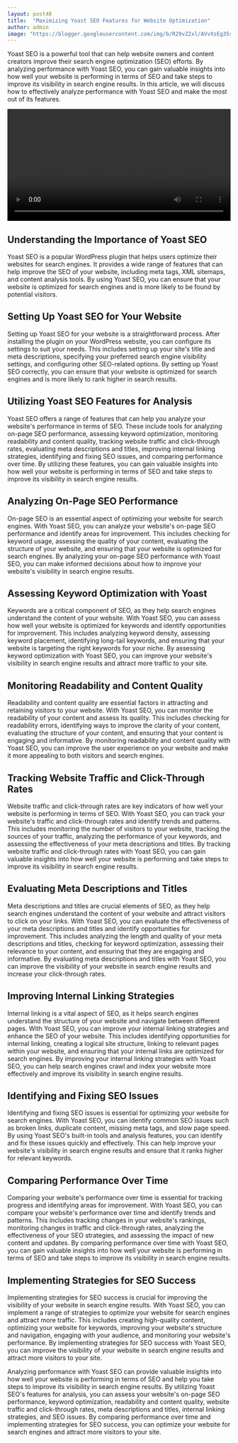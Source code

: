 ```yaml
---
layout: post48
title:  "Maximizing Yoast SEO Features for Website Optimization"
author: admin
image: "https://blogger.googleusercontent.com/img/b/R29vZ2xl/AVvXsEg35spi3N1labAhT4M0wJ5iXGnvmuoGPJX_DUQeQsE2jZ0UTFBwG5KzpFJXIwQ8i2pIt2p3YMeofqnLbpy-cDbKfMHlY_lWwAt_8j85tmxF0WNepaqDqqwYCYHqO4wyvQCyJ7TylYGOQ1siMlxjHNxIpLB96iJBYvjSDlztQikD9Jc7-hUNQEeM9XwySUDB/s1600/20240511_085255.jpg"
---
```




<p>Yoast SEO is a powerful tool that can help website owners and content creators improve their search engine optimization (SEO) efforts. By analyzing performance with Yoast SEO, you can gain valuable insights into how well your website is performing in terms of SEO and take steps to improve its visibility in search engine results. In this article, we will discuss how to effectively analyze performance with Yoast SEO and make the most out of its features.</p>





<video id="my-video" controls style="width:100%" ><source src='https://video.twimg.com/ext_tw_video/1693903818025537537/pu/vid/540x540/Cgi5QtGgOhX1ASZR.mp4'                                                     title='Maximizing Yoast SEO Features for Website Optimization' type='video/mp4' /></video>
 
<h2>Understanding the Importance of Yoast SEO</h2>
<p>Yoast SEO is a popular WordPress plugin that helps users optimize their websites for search engines. It provides a wide range of features that can help improve the SEO of your website, including meta tags, XML sitemaps, and content analysis tools. By using Yoast SEO, you can ensure that your website is optimized for search engines and is more likely to be found by potential visitors.</p>
<h2>Setting Up Yoast SEO for Your Website</h2>
<p>Setting up Yoast SEO for your website is a straightforward process. After installing the plugin on your WordPress website, you can configure its settings to suit your needs. This includes setting up your site's title and meta descriptions, specifying your preferred search engine visibility settings, and configuring other SEO-related options. By setting up Yoast SEO correctly, you can ensure that your website is optimized for search engines and is more likely to rank higher in search results.</p>
<h2>Utilizing Yoast SEO Features for Analysis</h2>
<p>Yoast SEO offers a range of features that can help you analyze your website's performance in terms of SEO. These include tools for analyzing on-page SEO performance, assessing keyword optimization, monitoring readability and content quality, tracking website traffic and click-through rates, evaluating meta descriptions and titles, improving internal linking strategies, identifying and fixing SEO issues, and comparing performance over time. By utilizing these features, you can gain valuable insights into how well your website is performing in terms of SEO and take steps to improve its visibility in search engine results.</p>
<h2>Analyzing On-Page SEO Performance</h2>
<p>On-page SEO is an essential aspect of optimizing your website for search engines. With Yoast SEO, you can analyze your website's on-page SEO performance and identify areas for improvement. This includes checking for keyword usage, assessing the quality of your content, evaluating the structure of your website, and ensuring that your website is optimized for search engines. By analyzing your on-page SEO performance with Yoast SEO, you can make informed decisions about how to improve your website's visibility in search engine results.</p>
<h2>Assessing Keyword Optimization with Yoast</h2>
<p>Keywords are a critical component of SEO, as they help search engines understand the content of your website. With Yoast SEO, you can assess how well your website is optimized for keywords and identify opportunities for improvement. This includes analyzing keyword density, assessing keyword placement, identifying long-tail keywords, and ensuring that your website is targeting the right keywords for your niche. By assessing keyword optimization with Yoast SEO, you can improve your website's visibility in search engine results and attract more traffic to your site.</p>
<h2>Monitoring Readability and Content Quality</h2>
<p>Readability and content quality are essential factors in attracting and retaining visitors to your website. With Yoast SEO, you can monitor the readability of your content and assess its quality. This includes checking for readability errors, identifying ways to improve the clarity of your content, evaluating the structure of your content, and ensuring that your content is engaging and informative. By monitoring readability and content quality with Yoast SEO, you can improve the user experience on your website and make it more appealing to both visitors and search engines.</p>
<h2>Tracking Website Traffic and Click-Through Rates</h2>
<p>Website traffic and click-through rates are key indicators of how well your website is performing in terms of SEO. With Yoast SEO, you can track your website's traffic and click-through rates and identify trends and patterns. This includes monitoring the number of visitors to your website, tracking the sources of your traffic, analyzing the performance of your keywords, and assessing the effectiveness of your meta descriptions and titles. By tracking website traffic and click-through rates with Yoast SEO, you can gain valuable insights into how well your website is performing and take steps to improve its visibility in search engine results.</p>
<h2>Evaluating Meta Descriptions and Titles</h2>
<p>Meta descriptions and titles are crucial elements of SEO, as they help search engines understand the content of your website and attract visitors to click on your links. With Yoast SEO, you can evaluate the effectiveness of your meta descriptions and titles and identify opportunities for improvement. This includes analyzing the length and quality of your meta descriptions and titles, checking for keyword optimization, assessing their relevance to your content, and ensuring that they are engaging and informative. By evaluating meta descriptions and titles with Yoast SEO, you can improve the visibility of your website in search engine results and increase your click-through rates.</p>
<h2>Improving Internal Linking Strategies</h2>
<p>Internal linking is a vital aspect of SEO, as it helps search engines understand the structure of your website and navigate between different pages. With Yoast SEO, you can improve your internal linking strategies and enhance the SEO of your website. This includes identifying opportunities for internal linking, creating a logical site structure, linking to relevant pages within your website, and ensuring that your internal links are optimized for search engines. By improving your internal linking strategies with Yoast SEO, you can help search engines crawl and index your website more effectively and improve its visibility in search engine results.</p>
<h2>Identifying and Fixing SEO Issues</h2>
<p>Identifying and fixing SEO issues is essential for optimizing your website for search engines. With Yoast SEO, you can identify common SEO issues such as broken links, duplicate content, missing meta tags, and slow page speed. By using Yoast SEO's built-in tools and analysis features, you can identify and fix these issues quickly and effectively. This can help improve your website's visibility in search engine results and ensure that it ranks higher for relevant keywords.</p>
<h2>Comparing Performance Over Time</h2>
<p>Comparing your website's performance over time is essential for tracking progress and identifying areas for improvement. With Yoast SEO, you can compare your website's performance over time and identify trends and patterns. This includes tracking changes in your website's rankings, monitoring changes in traffic and click-through rates, analyzing the effectiveness of your SEO strategies, and assessing the impact of new content and updates. By comparing performance over time with Yoast SEO, you can gain valuable insights into how well your website is performing in terms of SEO and take steps to improve its visibility in search engine results.</p>
<h2>Implementing Strategies for SEO Success</h2>
<p>Implementing strategies for SEO success is crucial for improving the visibility of your website in search engine results. With Yoast SEO, you can implement a range of strategies to optimize your website for search engines and attract more traffic. This includes creating high-quality content, optimizing your website for keywords, improving your website's structure and navigation, engaging with your audience, and monitoring your website's performance. By implementing strategies for SEO success with Yoast SEO, you can improve the visibility of your website in search engine results and attract more visitors to your site.</p>
<p>Analyzing performance with Yoast SEO can provide valuable insights into how well your website is performing in terms of SEO and help you take steps to improve its visibility in search engine results. By utilizing Yoast SEO's features for analysis, you can assess your website's on-page SEO performance, keyword optimization, readability and content quality, website traffic and click-through rates, meta descriptions and titles, internal linking strategies, and SEO issues. By comparing performance over time and implementing strategies for SEO success, you can optimize your website for search engines and attract more visitors to your site.</p>

